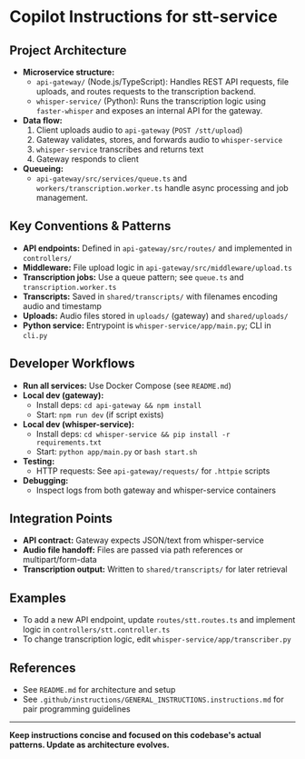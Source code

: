 # Copilot Instructions for stt-service

## Project Architecture
- **Microservice structure:**
  - `api-gateway/` (Node.js/TypeScript): Handles REST API requests, file uploads, and routes requests to the transcription backend.
  - `whisper-service/` (Python): Runs the transcription logic using `faster-whisper` and exposes an internal API for the gateway.
- **Data flow:**
  1. Client uploads audio to `api-gateway` (`POST /stt/upload`)
  2. Gateway validates, stores, and forwards audio to `whisper-service`
  3. `whisper-service` transcribes and returns text
  4. Gateway responds to client
- **Queueing:**
  - `api-gateway/src/services/queue.ts` and `workers/transcription.worker.ts` handle async processing and job management.

## Key Conventions & Patterns
- **API endpoints:** Defined in `api-gateway/src/routes/` and implemented in `controllers/`
- **Middleware:** File upload logic in `api-gateway/src/middleware/upload.ts`
- **Transcription jobs:** Use a queue pattern; see `queue.ts` and `transcription.worker.ts`
- **Transcripts:** Saved in `shared/transcripts/` with filenames encoding audio and timestamp
- **Uploads:** Audio files stored in `uploads/` (gateway) and `shared/uploads/`
- **Python service:** Entrypoint is `whisper-service/app/main.py`; CLI in `cli.py`

## Developer Workflows
- **Run all services:** Use Docker Compose (see `README.md`)
- **Local dev (gateway):**
  - Install deps: `cd api-gateway && npm install`
  - Start: `npm run dev` (if script exists)
- **Local dev (whisper-service):**
  - Install deps: `cd whisper-service && pip install -r requirements.txt`
  - Start: `python app/main.py` or `bash start.sh`
- **Testing:**
  - HTTP requests: See `api-gateway/requests/` for `.httpie` scripts
- **Debugging:**
  - Inspect logs from both gateway and whisper-service containers

## Integration Points
- **API contract:** Gateway expects JSON/text from whisper-service
- **Audio file handoff:** Files are passed via path references or multipart/form-data
- **Transcription output:** Written to `shared/transcripts/` for later retrieval

## Examples
- To add a new API endpoint, update `routes/stt.routes.ts` and implement logic in `controllers/stt.controller.ts`
- To change transcription logic, edit `whisper-service/app/transcriber.py`

## References
- See `README.md` for architecture and setup
- See `.github/instructions/GENERAL_INSTRUCTIONS.instructions.md` for pair programming guidelines

---
**Keep instructions concise and focused on this codebase's actual patterns. Update as architecture evolves.**
